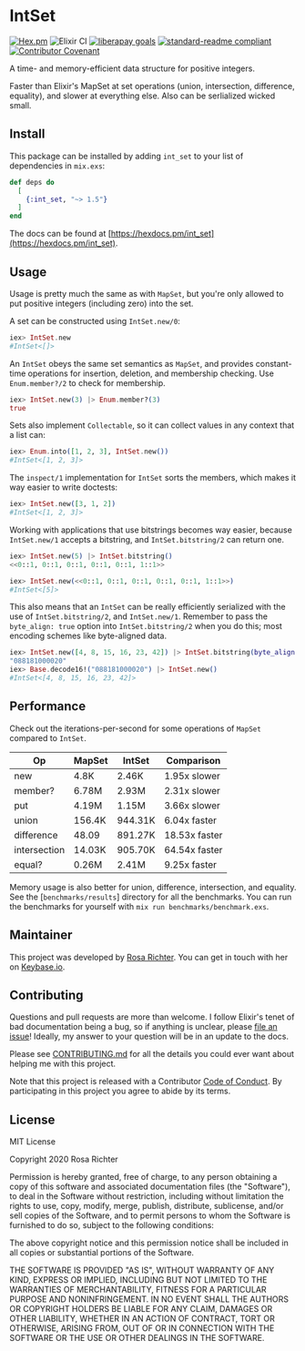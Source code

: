 # IntSet

[![Hex.pm](https://img.shields.io/hexpm/v/int_set)](https://hex.pm/packages/int_set)
![Elixir CI](https://github.com/Cantido/int_set/workflows/Elixir%20CI/badge.svg)
[![liberapay goals](https://img.shields.io/liberapay/goal/rosa.svg?logo=liberapay)](https://liberapay.com/rosa)
[![standard-readme compliant](https://img.shields.io/badge/readme%20style-standard-brightgreen.svg)](https://github.com/RichardLitt/standard-readme)
[![Contributor Covenant](https://img.shields.io/badge/Contributor%20Covenant-v2.0%20adopted-ff69b4.svg)](code_of_conduct.md)

A time- and memory-efficient data structure for positive integers.

Faster than Elixir's MapSet at set operations (union, intersection, difference, equality),
and slower at everything else.
Also can be serlialized wicked small.

## Install

This package can be installed by adding `int_set` to your list of dependencies in `mix.exs`:

```elixir
def deps do
  [
    {:int_set, "~> 1.5"}
  ]
end
```

The docs can be found at [https://hexdocs.pm/int_set](https://hexdocs.pm/int_set).

## Usage

Usage is pretty much the same as with `MapSet`,
but you're only allowed to put positive integers (including zero) into the set.

A set can be constructed using `IntSet.new/0`:

```elixir
iex> IntSet.new
#IntSet<[]>
```

An `IntSet` obeys the same set semantics as `MapSet`, and provides
constant-time operations for insertion, deletion, and membership checking.
Use `Enum.member?/2` to check for membership.

```elixir
iex> IntSet.new(3) |> Enum.member?(3)
true
```

Sets also implement `Collectable`, so it can collect values in any context
that a list can:

```elixir
iex> Enum.into([1, 2, 3], IntSet.new())
#IntSet<[1, 2, 3]>
```

The `inspect/1` implementation for `IntSet` sorts the members, which makes
it way easier to write doctests:

```elixir
iex> IntSet.new([3, 1, 2])
#IntSet<[1, 2, 3]>
```

Working with applications that use bitstrings becomes way easier,
because `IntSet.new/1` accepts a bitstring,
and `IntSet.bitstring/2` can return one.

```elixir
iex> IntSet.new(5) |> IntSet.bitstring()
<<0::1, 0::1, 0::1, 0::1, 0::1, 1::1>>

iex> IntSet.new(<<0::1, 0::1, 0::1, 0::1, 0::1, 1::1>>)
#IntSet<[5]>
```

This also means that an `IntSet` can be really efficiently serialized with the use of `IntSet.bitstring/2`, and `IntSet.new/1`.
Remember to pass the `byte_align: true` option into `IntSet.bitstring/2` when you do this;
most encoding schemes like byte-aligned data.

```elixir
iex> IntSet.new([4, 8, 15, 16, 23, 42]) |> IntSet.bitstring(byte_align: true) |> Base.encode16()
"088181000020"
iex> Base.decode16!("088181000020") |> IntSet.new()
#IntSet<[4, 8, 15, 16, 23, 42]>
```

## Performance

Check out the iterations-per-second for some operations of `MapSet` compared to `IntSet`.

| Op           | MapSet | IntSet  | Comparison    |
|--------------|--------|---------|---------------|
| new          | 4.8K   | 2.46K   | 1.95x slower  |
| member?      | 6.78M  | 2.93M   | 2.31x slower  |
| put          | 4.19M  | 1.15M   | 3.66x slower  |
| union        | 156.4K | 944.31K | 6.04x faster  |
| difference   | 48.09  | 891.27K | 18.53x faster |
| intersection | 14.03K | 905.70K | 64.54x faster |
| equal?       | 0.26M  | 2.41M   | 9.25x faster  |

Memory usage is also better for union, difference, intersection, and equality.
See the [`benchmarks/results`] directory for all the benchmarks.
You can run the benchmarks for yourself with `mix run benchmarks/benchmark.exs`.

## Maintainer

This project was developed by [Rosa Richter](https://github.com/Cantido).
You can get in touch with her on [Keybase.io](https://keybase.io/cantido).

## Contributing

Questions and pull requests are more than welcome.
I follow Elixir's tenet of bad documentation being a bug,
so if anything is unclear, please [file an issue](https://github.com/Cantido/int_set/issues/new)!
Ideally, my answer to your question will be in an update to the docs.

Please see [CONTRIBUTING.md](CONTRIBUTING.md) for all the details you could ever want about helping me with this project.

Note that this project is released with a Contributor [Code of Conduct].
By participating in this project you agree to abide by its terms.

## License

MIT License

Copyright 2020 Rosa Richter

Permission is hereby granted, free of charge, to any person obtaining a copy of
this software and associated documentation files (the "Software"), to deal in
the Software without restriction, including without limitation the rights to
use, copy, modify, merge, publish, distribute, sublicense, and/or sell copies
of the Software, and to permit persons to whom the Software is furnished to do
so, subject to the following conditions:

The above copyright notice and this permission notice shall be included in all
copies or substantial portions of the Software.

THE SOFTWARE IS PROVIDED "AS IS", WITHOUT WARRANTY OF ANY KIND, EXPRESS OR
IMPLIED, INCLUDING BUT NOT LIMITED TO THE WARRANTIES OF MERCHANTABILITY,
FITNESS FOR A PARTICULAR PURPOSE AND NONINFRINGEMENT. IN NO EVENT SHALL THE
AUTHORS OR COPYRIGHT HOLDERS BE LIABLE FOR ANY CLAIM, DAMAGES OR OTHER
LIABILITY, WHETHER IN AN ACTION OF CONTRACT, TORT OR OTHERWISE, ARISING FROM,
OUT OF OR IN CONNECTION WITH THE SOFTWARE OR THE USE OR OTHER DEALINGS IN THE
SOFTWARE.

[Code of Conduct]: code_of_conduct.md
